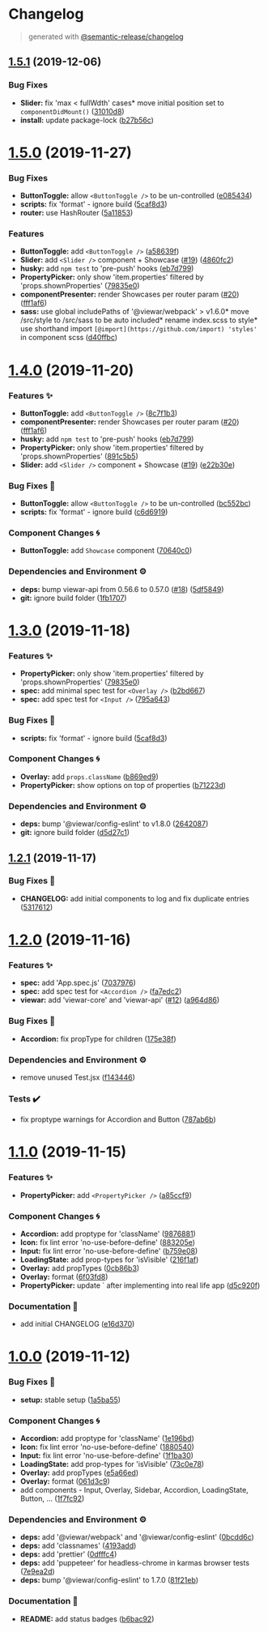 # Changelog

> generated with [@semantic-release/changelog](https://github.com/semantic-release/changelog)

## [1.5.1](https://github.com/viewar/components/compare/v1.5.0...v1.5.1) (2019-12-06)


### Bug Fixes

* **Slider:** fix 'max < fullWdth' cases* move initial position set to `componentDidMount()` ([31010d8](https://github.com/viewar/components/commit/31010d8945a7dd7bee8c3cc21df1558071b818e9))
* **install:** update package-lock ([b27b56c](https://github.com/viewar/components/commit/b27b56c1a050cd153932fe3984d5169114165aa2))

# [1.5.0](https://github.com/viewar/components/compare/v1.4.0...v1.5.0) (2019-11-27)


### Bug Fixes

* **ButtonToggle:** allow `<ButtonToggle />` to be un-controlled ([e085434](https://github.com/viewar/components/commit/e085434dcaa93942d0f15bca13178b4aa4e71776))
* **scripts:** fix 'format' - ignore build ([5caf8d3](https://github.com/viewar/components/commit/5caf8d3403f546442ec3391d7f9f21a4848d3353))
* **router:** use HashRouter ([5a11853](https://github.com/viewar/components/commit/5a11853b6ada6dda12d685ae0771efdbd32ac25a))


### Features

* **ButtonToggle:** add `<ButtonToggle />` ([a58639f](https://github.com/viewar/components/commit/a58639fc27a6b8fc8b6de05cbbc96db0ddf7e650))
* **Slider:** add `<Slider />` component + Showcase ([#19](https://github.com/viewar/components/issues/19)) ([4860fc2](https://github.com/viewar/components/commit/4860fc22ced0b953e57cefd5f6075c06b098e66f))
* **husky:** add `npm test` to 'pre-push' hooks ([eb7d799](https://github.com/viewar/components/commit/eb7d799aae16a9f05ea157652dce5c7721350ade))
* **PropertyPicker:** only show 'item.properties' filtered by 'props.shownProperties' ([79835e0](https://github.com/viewar/components/commit/79835e037daa0d8a0cbf3e675076bacc77b377a8))
* **componentPresenter:** render Showcases per router param ([#20](https://github.com/viewar/components/issues/20)) ([fff1af6](https://github.com/viewar/components/commit/fff1af6361be260bbcccf5188139f644069df2c8))
* **sass:** use global includePaths of '@viewar/webpack' > v1.6.0* move /src/style to /src/sass to be auto included* rename index.scss to style* use shorthand import `[@import](https://github.com/import) 'styles'` in component scss ([d40ffbc](https://github.com/viewar/components/commit/d40ffbcf9553c197fca48e7c27a65bc93212df8b))

# [1.4.0](https://github.com/viewar/components/compare/v1.3.0...v1.4.0) (2019-11-20)

### Features ✨

- **ButtonToggle:** add `<ButtonToggle />` ([8c7f1b3](https://github.com/viewar/components/commit/8c7f1b3f84175d1e0e15199ca1fe13d57b575ddf))
- **componentPresenter:** render Showcases per router param ([#20](https://github.com/viewar/components/issues/20)) ([fff1af6](https://github.com/viewar/components/commit/fff1af6361be260bbcccf5188139f644069df2c8))
- **husky:** add `npm test` to 'pre-push' hooks ([eb7d799](https://github.com/viewar/components/commit/eb7d799aae16a9f05ea157652dce5c7721350ade))
- **PropertyPicker:** only show 'item.properties' filtered by 'props.shownProperties' ([891c5b5](https://github.com/viewar/components/commit/891c5b54641ba6f27f4e8642824b915f1c5659d0))
- **Slider:** add `<Slider />` component + Showcase ([#19](https://github.com/viewar/components/issues/19)) ([e22b30e](https://github.com/viewar/components/commit/e22b30e4e5f264f46ced7bbafa164457079a1037))

### Bug Fixes 🐛

- **ButtonToggle:** allow `<ButtonToggle />` to be un-controlled ([bc552bc](https://github.com/viewar/components/commit/bc552bc4ad6d566f37dafd09456c4945c66fdcca))
- **scripts:** fix 'format' - ignore build ([c6d6919](https://github.com/viewar/components/commit/c6d691916c445f562bf40e700a926fee98a6bb98))

### Component Changes 🌀

- **ButtonToggle:** add `Showcase` component ([70640c0](https://github.com/viewar/components/commit/70640c0526569f87ac80f7e059197a4105c5ea24))

### Dependencies and Environment ⚙️

- **deps:** bump viewar-api from 0.56.6 to 0.57.0 ([#18](https://github.com/viewar/components/issues/18)) ([5df5849](https://github.com/viewar/components/commit/5df5849279799d8b1f6f9dc7e8a5870a43d2a133))
- **git:** ignore build folder ([1fb1707](https://github.com/viewar/components/commit/1fb17070d7598c23a5e6cbc3cb8b368a16979c56))

# [1.3.0](https://github.com/viewar/components/compare/v1.2.1...v1.3.0) (2019-11-18)

### Features ✨

- **PropertyPicker:** only show 'item.properties' filtered by 'props.shownProperties' ([79835e0](https://github.com/viewar/components/commit/79835e037daa0d8a0cbf3e675076bacc77b377a8))
- **spec:** add minimal spec test for `<Overlay />` ([b2bd667](https://github.com/viewar/components/commit/b2bd667896398213def303d5ca8b5536cedc2048))
- **spec:** add spec test for `<Input />` ([795a643](https://github.com/viewar/components/commit/795a6434a4b6a53eeec121c393ab0f0e4e1f45d4))

### Bug Fixes 🐛

- **scripts:** fix 'format' - ignore build ([5caf8d3](https://github.com/viewar/components/commit/5caf8d3403f546442ec3391d7f9f21a4848d3353))

### Component Changes 🌀

- **Overlay:** add `props.className` ([b869ed9](https://github.com/viewar/components/commit/b869ed94129ddd628b9f1c43377616d3a6da9448))
- **PropertyPicker:** show options on top of properties ([b71223d](https://github.com/viewar/components/commit/b71223d8b3fd287158f7bf7dd5321e96d0e49e59))

### Dependencies and Environment ⚙️

- **deps:** bump '@viewar/config-eslint' to v1.8.0 ([2642087](https://github.com/viewar/components/commit/26420870e6e51830d7485d1b5cfb48a7f59cd0ba))
- **git:** ignore build folder ([d5d27c1](https://github.com/viewar/components/commit/d5d27c1af9fae019def81fd653ff2e8ae441d293))

## [1.2.1](https://github.com/viewar/components/compare/v1.2.0...v1.2.1) (2019-11-17)

### Bug Fixes 🐛

- **CHANGELOG:** add initial components to log and fix duplicate entries ([5317612](https://github.com/viewar/components/commit/5317612be72918611ae8831a0797e7a5efe652e5))

# [1.2.0](https://github.com/viewar/components/compare/v1.1.0...v1.2.0) (2019-11-16)

### Features ✨

- **spec:** add 'App.spec.js' ([7037976](https://github.com/viewar/components/commit/703797652fe667cb2ddc68033030132c06d059de))
- **spec:** add spec test for `<Accordion />` ([fa7edc2](https://github.com/viewar/components/commit/fa7edc279840698d24aa55f7254f3ec6850c49e1))
- **viewar:** add 'viewar-core' and 'viewar-api' ([#12](https://github.com/viewar/components/issues/12)) ([a964d86](https://github.com/viewar/components/commit/a964d8622086ab15702d5909ddfe4eb7dc54f12a))

### Bug Fixes 🐛

- **Accordion:** fix propType for children ([175e38f](https://github.com/viewar/components/commit/175e38f3f6f192f0e622b1efd36c3220b84eec2f))

### Dependencies and Environment ⚙️

- remove unused Test.jsx ([f143446](https://github.com/viewar/components/commit/f1434468ecdd455e67cc976a01c3202acb9c23cf))

### Tests ✔️

- fix proptype warnings for Accordion and Button ([787ab6b](https://github.com/viewar/components/commit/787ab6b83663e0bc875491be0440667d7341041a))

# [1.1.0](https://github.com/viewar/components/compare/v1.0.0...v1.1.0) (2019-11-15)

### Features ✨

- **PropertyPicker:** add `<PropertyPicker />` ([a85ccf9](https://github.com/viewar/components/commit/a85ccf9c1bc261c5437d545d9102598b456d7656))

### Component Changes 🌀

- **Accordion:** add proptype for 'className' ([9876881](https://github.com/viewar/components/commit/9876881448e38ad7136ad0054d2128e1b3f3941d))
- **Icon:** fix lint error 'no-use-before-define' ([883205e](https://github.com/viewar/components/commit/883205e97a6186880a5bb0c6347a6c3d6c9fb5c7))
- **Input:** fix lint error 'no-use-before-define' ([b759e08](https://github.com/viewar/components/commit/b759e084f08303d10df7d26ca9631fcb8be2f339))
- **LoadingState:** add prop-types for 'isVisible' ([216f1af](https://github.com/viewar/components/commit/216f1af6606881ac42aa2b6614ad3ae73a4d53e2))
- **Overlay:** add propTypes ([0cb86b3](https://github.com/viewar/components/commit/0cb86b319fd523d8ce59aa1d225053a27d6e9d75))
- **Overlay:** format ([6f03fd8](https://github.com/viewar/components/commit/6f03fd8acbfe58c3e3560495f84acc3f0bdbb41a))
- **PropertyPicker:** update `<PropertyPicker /> after implementing into real life app ([d5c920f](https://github.com/viewar/components/commit/d5c920f849d558c320f79d2bd94a2cee5c74f7a2))

### Documentation 📝

- add initial CHANGELOG ([e16d370](https://github.com/viewar/components/commit/e16d370994b6f27a8fdda5126e5e966145950d3b))

# [1.0.0](https://github.com/viewar/components/compare/0bcdd6c782705e7d50500748031a1876f4bcc55e...v1.0.0) (2019-11-12)

### Bug Fixes 🐛

- **setup:** stable setup ([1a5ba55](https://github.com/viewar/components/commit/1a5ba5556d0d002a1c7d05d7728a496b043b16d8))

### Component Changes 🌀

- **Accordion:** add proptype for 'className' ([1e196bd](https://github.com/viewar/components/commit/1e196bd7e72b4680519fdfa40152ac55a689bfab))
- **Icon:** fix lint error 'no-use-before-define' ([1880540](https://github.com/viewar/components/commit/1880540e996838c427d4a83a0fe3fbb14493f7c2))
- **Input:** fix lint error 'no-use-before-define' ([1f1ba30](https://github.com/viewar/components/commit/1f1ba30217842fd0253627912b8ea958d333904a))
- **LoadingState:** add prop-types for 'isVisible' ([73c0e78](https://github.com/viewar/components/commit/73c0e7869a96b1f7427c331e761ff77e0d8cfbcf))
- **Overlay:** add propTypes ([e5a66ed](https://github.com/viewar/components/commit/e5a66ede51f4492fd32c17434b8daa54549db896))
- **Overlay:** format ([061d3c9](https://github.com/viewar/components/commit/061d3c92bdfed6b27b8a5f9e2c62dac8cf3e70e1))
- add components - Input, Overlay, Sidebar, Accordion, LoadingState, Button, ... ([1f7fc92](https://github.com/viewar/components/commit/1f7fc92d6b52f0822557b0f12be8cebaeec35005))

### Dependencies and Environment ⚙️

- **deps:** add '@viewar/webpack' and '@viewar/config-eslint' ([0bcdd6c](https://github.com/viewar/components/commit/0bcdd6c782705e7d50500748031a1876f4bcc55e))
- **deps:** add 'classnames' ([4193add](https://github.com/viewar/components/commit/4193add89c1dfa7ef8e989103b308bdce2ef6904))
- **deps:** add 'prettier' ([0dfffc4](https://github.com/viewar/components/commit/0dfffc48d0a66d116c926b253008092241460d67))
- **deps:** add 'puppeteer' for headless-chrome in karmas browser tests ([7e9ea2d](https://github.com/viewar/components/commit/7e9ea2d1868b3c1d7409f799a807adc2042ef2db))
- **deps:** bump '@viewar/config-eslint' to 1.7.0 ([81f21eb](https://github.com/viewar/components/commit/81f21ebc2552aa14a02c14548a481580e210814f))

### Documentation 📝

- **README:** add status badges ([b6bac92](https://github.com/viewar/components/commit/b6bac92c65fd477955464aeea84ccdad49b88b2b))
